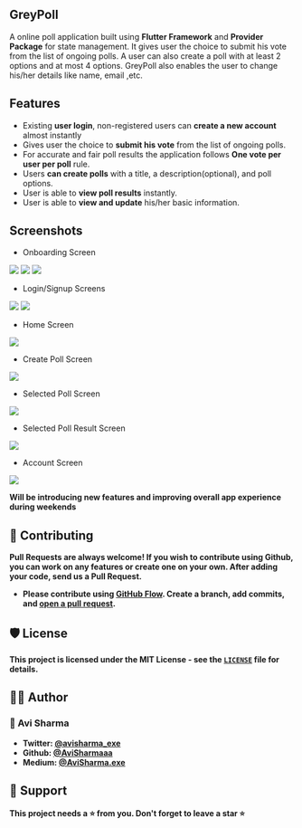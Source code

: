 ## GreyPoll

A online poll application built using **Flutter Framework** and **Provider Package** for state management. It gives user the choice to submit his vote from the list of ongoing polls. A user can also create a poll with at least 2 options and at most 4 options. GreyPoll also enables the user to change his/her details like name, email ,etc.

## Features

- Existing **user login**, non-registered users can **create a new account** almost instantly
- Gives user the choice to **submit his vote** from the list of ongoing polls.
- For accurate and fair poll results the application follows **One vote per user per poll** rule.
- Users **can create polls** with a title, a description(optional), and poll options.
- User is able to **view poll results** instantly.
- User is able to **view and update** his/her basic information.

## Screenshots

- Onboarding Screen
<img src="assets\screenshots\screenshot1.png" />
<img src="assets\screenshots\screenshot2.png" />
<img src="assets\screenshots\screenshot3.png" />

- Login/Signup Screens
<img src="assets\screenshots\screenshot4.png" />
<img src="assets\screenshots\screenshot5.png" />

- Home Screen
<img src="assets\screenshots\screenshot6.png" />

- Create Poll Screen
<img src="assets\screenshots\screenshot7.png" />

- Selected Poll Screen
<img src="assets\screenshots\screenshot8.png" />

- Selected Poll Result Screen
<img src="assets\screenshots\screenshot9.png" />

- Account Screen
<img src="assets\screenshots\screenshot10.png" />

<b> Will be introducing new features and improving overall app experience during weekends <b/>

## 🍰 Contributing

Pull Requests are always welcome!
If you wish to contribute using Github, you can work on any features or create one on your own. After adding your code, send us a Pull Request.

- Please contribute using [GitHub Flow](https://guides.github.com/introduction/flow). Create a branch, add commits, and [open a pull request](https://github.com/AviSharmaaa/Grey-Poll/compare).


## 🛡️ License

This project is licensed under the MIT License - see the [`LICENSE`](LICENSE) file for details.

## 👨‍💻 Author

### 👤 Avi Sharma

- Twitter: [@avisharma_exe](https://twitter.com/avisharma_exe)
- Github: [@AviSharmaaa](https://github.com/AviSharmaaa)
- Medium: [@AviSharma.exe](https://medium.com/@AviSharma.exe)

## 🙏 Support

This project needs a ⭐️ from you. Don't forget to leave a star ⭐️
